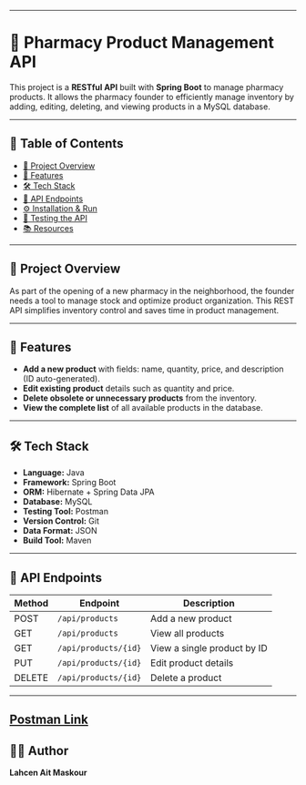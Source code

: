 
---

# 💊 Pharmacy Product Management API

This project is a **RESTful API** built with **Spring Boot** to manage pharmacy products. 
It allows the pharmacy founder to efficiently manage inventory by adding, editing, deleting,
and viewing products in a MySQL database.

---

## 📌 Table of Contents

* [📖 Project Overview](#-project-overview)
* [🚀 Features](#-features)
* [🛠️ Tech Stack](#️-tech-stack)
* [📂 API Endpoints](#-api-endpoints)
* [⚙️ Installation & Run](#️-installation--run)
* [🧪 Testing the API](#-testing-the-api)
* [📚 Resources](#-resources)

---

## 📖 Project Overview

As part of the opening of a new pharmacy in the neighborhood, the founder needs a tool to manage stock and optimize product organization.
This REST API simplifies inventory control and saves time in product management.

---

## 🚀 Features

* **Add a new product** with fields: name, quantity, price, and description (ID auto-generated).
* **Edit existing product** details such as quantity and price.
* **Delete obsolete or unnecessary products** from the inventory.
* **View the complete list** of all available products in the database.

---

## 🛠️ Tech Stack

* **Language:** Java
* **Framework:** Spring Boot
* **ORM:** Hibernate + Spring Data JPA
* **Database:** MySQL 
* **Testing Tool:** Postman
* **Version Control:** Git
* **Data Format:** JSON
* **Build Tool:** Maven 

---

## 📂 API Endpoints

| Method | Endpoint             | Description                 |
| ------ | -------------------- | --------------------------- |
| POST   | `/api/products`      | Add a new product           |
| GET    | `/api/products`      | View all products           |
| GET    | `/api/products/{id}` | View a single product by ID |
| PUT    | `/api/products/{id}` | Edit product details        |
| DELETE | `/api/products/{id}` | Delete a product            |

---
## [Postman Link](https://postman.co/workspace/My-Workspace~49aab289-6de5-487b-8f91-58ce1aacf8db/collection/41299916-08bc485b-578d-472c-b064-85346b2cafb1?action=share&creator=41299916) 
## 🧑‍💻 Author

**Lahcen Ait Maskour**
